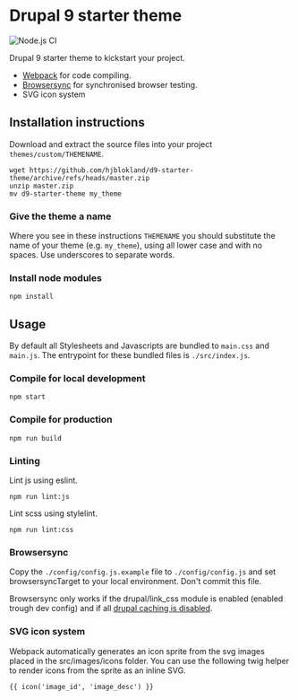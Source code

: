 # Drupal 9 starter theme

![Node.js CI](https://github.com/hjblokland/d9-starter-theme/actions/workflows/node.js.yml/badge.svg)

Drupal 9 starter theme to kickstart your project.

- [Webpack](https://webpack.js.org/) for code compiling.
- [Browsersync](https://browsersync.io/) for synchronised browser testing.
- SVG icon system

## Installation instructions

Download and extract the source files into your project `themes/custom/THEMENAME`.

    wget https://github.com/hjblokland/d9-starter-theme/archive/refs/heads/master.zip
    unzip master.zip
    mv d9-starter-theme my_theme

### Give the theme a name

Where you see in these instructions `THEMENAME` you should substitute the name of your theme (e.g. `my_theme`),
using all lower case and with no spaces. Use underscores to separate words.

### Install node modules

    npm install

## Usage

By default all Stylesheets and Javascripts are bundled to `main.css` and `main.js`.
The entrypoint for these bundled files is `./src/index.js`.

### Compile for local development

    npm start

### Compile for production

    npm run build

### Linting

Lint js using eslint.

    npm run lint:js

Lint scss using stylelint.

    npm run lint:css

### Browsersync

Copy the `./config/config.js.example` file to `./config/config.js` and set
browsersyncTarget to your local environment. Don't commit this file.

Browsersync only works if the drupal/link_css module is enabled (enabled trough
dev config) and if all [drupal caching is disabled](https://www.drupal.org/node/2598914).

### SVG icon system

Webpack automatically generates an icon sprite from the svg images placed in the
src/images/icons folder. You can use the following twig helper to render icons
from the sprite as an inline SVG.

    {{ icon('image_id', 'image_desc') }}
